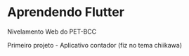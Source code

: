 # Aprendendo Flutter
Nivelamento Web do PET-BCC

Primeiro projeto - Aplicativo contador (fiz no tema chiikawa)

